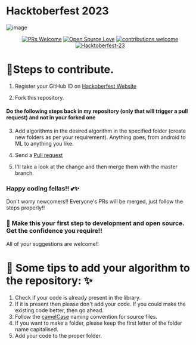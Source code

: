 # Hacktoberfest 2023

![image](https://pbs.twimg.com/profile_banners/1040669393255055360/1662652901/1500x500)
<div align="center">

[![PRs Welcome](https://img.shields.io/badge/PRs-welcome-brightgreen.svg?style=flat&logo=github)](https://github.com/puruagarwal1/hacktoberfest-2022-directory) 
[![Open Source Love](https://img.shields.io/badge/Open%20Source-%F0%9F%A4%8D-Green)](https://github.com/puruagarwal1/hacktoberfest-2022-directory) 
[![contributions welcome](https://img.shields.io/static/v1.svg?label=Contributions&message=Welcome&color=0059b3)](https://github.com/puruagarwal1/hacktoberfest-2022-directory)
[![Hacktoberfest-23](https://img.shields.io/static/v1.svg?label=Hacktoberfest-21&message=accepted&color=red)](https://github.com/puruagarwal1/hacktoberfest-2022-directory)
</div>

# 📌Steps to contribute.

1. Register your GitHub ID on [Hackoberfest Website](https://hacktoberfest.com/auth/)

2. Fork this repository.

#### Do the following steps back in my repository (only that will trigger a pull request) and not in your forked one

3. Add algorithms in the desired algorithm in the specified folder (create new folders as per your requirement). Anything goes, from android to ML to anything you like.
   
4. Send a [Pull request](https://github.com/puruagarwal1/python_dir)

5. I'll take a look at the change and then merge them with the master branch.


### Happy coding fellas!! 💕✨
Don't worry newcomers!! Everyone's PRs will be merged, just follow the steps properly!!


### 🙌 Make this your first step to development and open source. Get the confidence you require!!
All of your suggestions are welcome!!


# 📌 Some tips to add your algorithm to the repository: ✨
1. Check if your code is already present in the library.
2. If it is present then please don't add your code. If you could make the existing code better, then go ahead.
3. Follow the [camelCase](https://en.wikipedia.org/wiki/Camel_case) naming convention for source files.
4. If you want to make a folder, please keep the first letter of the folder name capitalised.
5. Add your code to the proper folder.
